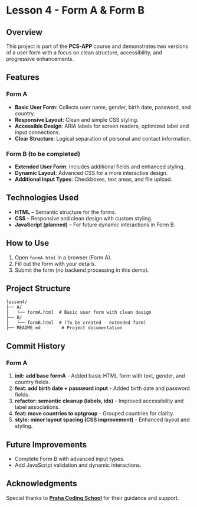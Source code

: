 # Lesson 4 - Form A & Form B

## Overview

This project is part of the **PCS-APP** course and demonstrates two versions of a user form with a focus on clean structure, accessibility, and progressive enhancements.

## Features

### Form A

* **Basic User Form**: Collects user name, gender, birth date, password, and country.
* **Responsive Layout**: Clean and simple CSS styling.
* **Accessible Design**: ARIA labels for screen readers, optimized label and input connections.
* **Clear Structure**: Logical separation of personal and contact information.

### Form B (to be completed)

* **Extended User Form**: Includes additional fields and enhanced styling.
* **Dynamic Layout**: Advanced CSS for a more interactive design.
* **Additional Input Types**: Checkboxes, text areas, and file upload.

## Technologies Used

* **HTML** – Semantic structure for the forms.
* **CSS** – Responsive and clean design with custom styling.
* **JavaScript (planned)** – For future dynamic interactions in Form B.

## How to Use

1. Open `formA.html` in a browser (Form A).
2. Fill out the form with your details.
3. Submit the form (no backend processing in this demo).

## Project Structure

```
lesson4/
├── A/
│   └── formA.html  # Basic user form with clean design
├── B/
│   └── formB.html  # (To be created - extended form)
├── README.md        # Project documentation
```

## Commit History

### Form A

1. **init: add base formA** - Added basic HTML form with text, gender, and country fields.
2. **feat: add birth date + password input** - Added birth date and password fields.
3. **refactor: semantic cleanup (labels, ids)** - Improved accessibility and label associations.
4. **feat: move countries to optgroup** - Grouped countries for clarity.
5. **style: minor layout spacing (CSS improvement)** - Enhanced layout and styling.

## Future Improvements

* Complete Form B with advanced input types.
* Add JavaScript validation and dynamic interactions.

## Acknowledgments

Special thanks to [**Praha Coding School**](https://prahacoding.cz/) for their guidance and support.

